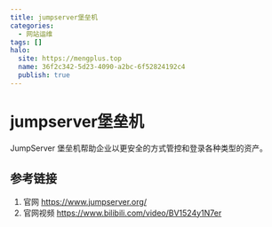 ```yaml
---
title: jumpserver堡垒机
categories:
  - 网站运维
tags: []
halo:
  site: https://mengplus.top
  name: 36f2c342-5d23-4090-a2bc-6f52824192c4
  publish: true
---
```

# jumpserver堡垒机

JumpServer 堡垒机帮助企业以更安全的方式管控和登录各种类型的资产。
## 参考链接
1. 官网 https://www.jumpserver.org/
2. 官网视频 https://www.bilibili.com/video/BV1524y1N7er
